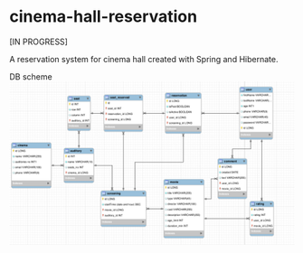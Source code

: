 # cinema-hall-reservation
[IN PROGRESS]

A reservation system for cinema hall created with Spring and Hibernate.

DB scheme
![Alt text](demo/dbscheme.png?raw=true "dbscheme")
